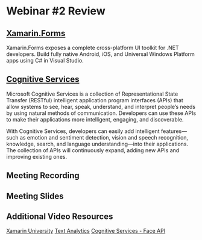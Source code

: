 # Webinar #2 Review

## [Xamarin.Forms](https://developer.xamarin.com/samples/xamarin-forms/all/)
Xamarin.Forms exposes a complete cross-platform UI toolkit for .NET developers. Build fully native Android, iOS, and Universal Windows Platform apps using C# in Visual Studio.

## [Cognitive Services](https://docs.microsoft.com/en-us/azure/cognitive-services/)
Microsoft Cognitive Services is a collection of Representational State Transfer (RESTful) intelligent application program interfaces (APIs) that allow systems to see, hear, speak, understand, and interpret people’s needs by using natural methods of communication. Developers can use these APIs to make their applications more intelligent, engaging, and discoverable.

With Cognitive Services, developers can easily add intelligent features—such as emotion and sentiment detection, vision and speech recognition, knowledge, search, and language understanding—into their applications. The collection of APIs will continuously expand, adding new APIs and improving existing ones.

## Meeting Recording
## Meeting Slides

## Additional Video Resources
[Xamarin University](https://university.xamarin.com/classes/track/xamarin-forms)
[Text Analytics](https://aischool.microsoft.com/en-us/services/learning-paths/cognitive-services-text-analytics)
[Cognitive Services - Face API](https://aischool.microsoft.com/en-us/services/learning-paths/cognitive-services-face-api)
